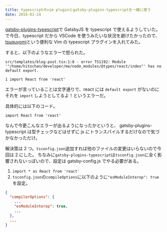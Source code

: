 ```yaml
---
title: typescriptのvim pluginとgatsby-plugins-typescriptを一緒に使う
date: 2019-01-24
---
```


[gatsby-plugins-typescript](https://www.gatsbyjs.org/packages/gatsby-plugin-typescript/)で GatsbyJS を typescript で使えるようしていた。
で今日、typescript だから VSCode を使うみたいな状況を避けたかったので、[tsuquyomi](https://github.com/Quramy/tsuquyomi)という便利な Vim の typescript プラグインを入れてみた。

すると、以下のようなエラーで怒られた。

```
src/templates/blog-post.tsx:1:8 - error TS1192: Module '"/home/hitochan/developer/me/node_modules/@types/react/index"' has no default export.

1 import React from 'react'
```

エラーが言っていることは文字通りで、react には `default export` がないのにそれを `import` しようとしてるよ！というエラーだ。

具体的には以下のコード。

```
import React from 'react'
```

なんで今更こんなエラーが出るようになったかというと、
gatsby-plugins-typescript は型チェックなどはせずに js にトランスパイルするだけなので気づかなかっただけ。

解決策は 2 つ。`tsconfig.json`追加すれば他のファイルの変更はいらないので今回は 2 にした。
ちなみに`gatsby-plugins-typescript`は`tsconfig.json`に全く影響されないっぽいので、設定は gatsby-config.js でやる必要がある。

1. `import * as React from 'react'`
2. `tsconfig.json`の`compileOptions`に以下のように`"esModuleInterop": true`を設定。

```json
{
  "compilerOptions": {
    ...
    "esModuleInterop": true,
    ...
  },
  ...
}
```
